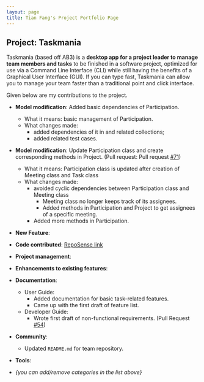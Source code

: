 ```yaml
---
layout: page
title: Tian Fang's Project Portfolio Page
---
```


## Project: Taskmania

Taskmania (based off AB3) is a **desktop app for a project leader to manage team members and tasks** to be finished in a
 software project, optimized for use via a Command Line Interface (CLI) while still having the benefits of a 
 Graphical User Interface (GUI). If you can type fast, Taskmania can allow you to manage your team faster than 
 a traditional point and click interface.
 
Given below are my contributions to the project.

* **Model modification**: Added basic dependencies of Participation.
  * What it means: basic management of Participation.
  * What changes made: 
    * added dependencies of it in and related collections;
    * added related test cases.

* **Model modification**: Update Participation class and create corresponding methods in Project. (Pull request: Pull request [\#71](https://github.com/AY2021S1-CS2103T-W10-3/tp/pull/71))
  * What it means: Participation class is updated after creation of Meeting class and Task class
  * What changes made: 
    * avoided cyclic dependencies between Participation class and Meeting class
      * Meeting class no longer keeps track of its assignees.
      * Added methods in Participation and Project to get assignees of a specific meeting. 
    * Added more methods in Participation.

* **New Feature**: 

* **Code contributed**: [RepoSense link](https://nus-cs2103-ay2021s1.github.io/tp-dashboard/#breakdown=true&search=&sort=groupTitle&sortWithin=title&since=2020-08-14&timeframe=commit&mergegroup=&groupSelect=groupByRepos&checkedFileTypes=docs~functional-code~test-code~other&tabOpen=true&tabType=authorship&zFR=false&tabAuthor=T-Fang&tabRepo=AY2021S1-CS2103T-W10-3%2Ftp%5Bmaster%5D&authorshipIsMergeGroup=false&authorshipFileTypes=docs~functional-code~test-code)

* **Project management**:

* **Enhancements to existing features**:

* **Documentation**:
  * User Guide:
    * Added documentation for basic task-related features.
    * Came up with the first draft of feature list.
  * Developer Guide:
    * Wrote first draft of non-functional requirements. (Pull Request [\#54](https://github.com/AY2021S1-CS2103T-W10-3/tp/pull/54))

* **Community**:
  * Updated `README.md` for team repository.

* **Tools**:

* _{you can add/remove categories in the list above}_
